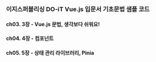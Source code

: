 ### 이지스퍼블리싱 DO-iT Vue.js 입문서 기초문법 샘플 코드

#### ch03. 3장 - Vue.js 문법, 생각보다 쉬워요!

#### ch04. 4장 - 컴포넌트

#### ch05. 5장 - 상태 관리 라이브러리, Pinia
